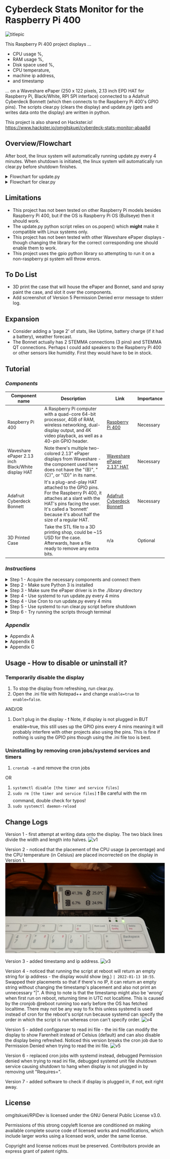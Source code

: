 # Cyberdeck Stats Monitor for the Raspberry Pi 400

![titlepic](https://github.com/omgitskuei/RPiDev/blob/main/RPi400/Cyberdeck_Stats_Monitor/pic/photos/intro.JPG?raw=false "Title image")

This Raspberry Pi 400 project displays ...
- CPU usage %, 
- RAM usage %, 
- Disk space used %, 
- CPU temperature, 
- machine ip address, 
- and timestamp 

... on a Waveshare ePaper (250 x 122 pixels, 2.13 inch EPD HAT for Raspberry Pi, Black/White, RPI SPI interface) connected to a Adafruit Cyberdeck Bonnett (which then connects to the Raspberry Pi 400's GPIO pins).
The scripts clear.py (clears the display) and update.py (gets and writes data onto the display) are written in python.

This project is also shared on Hackster.io! https://www.hackster.io/omgitskuei/cyberdeck-stats-monitor-abaa8d

## Overview/Flowchart

After boot, the linux system will automatically running update.py every 4 minutes.
When shutdown is initiated, the linux system will automatically run clear.py before shutdown finishes.

<details>
  <summary>Flowchart for update.py</summary>
  <p>
    
![flowchart_update](https://github.com/omgitskuei/RPiDev/blob/main/RPi400/Cyberdeck_Stats_Monitor/flowchart/flowchart_update.jpg "Overview of update.py")
  </p>
</details>

<details>
  <summary>Flowchart for clear.py</summary>
  <p>
    
![flowchart_clear](https://github.com/omgitskuei/RPiDev/blob/main/RPi400/Cyberdeck_Stats_Monitor/flowchart/flowchart_clear.jpg "Flowchart for clear.py")
  </p>
</details>


## Limitations

- This project has not been tested on other Raspberry Pi models besides Raspberry Pi 400, but if the OS is Raspberry Pi OS (Bullseye) then it should work.
- The update.py python script relies on os.popen() which **might** make it compatible with Linux systems only.
- This project has not been tested with other Waveshare ePaper displays - though changing the library for the correct corresponding one should enable them to work.
- This project uses the gpio python library so attempting to run it on a non-raspberry pi system will throw errors.


## To Do List

- 3D print the case that will house the ePaper and Bonnet, sand and spray paint the case, and slot it over the components.
- Add screenshot of Version 5 Permission Denied error message to stderr log.

## Expansion

- Consider adding a 'page 2' of stats, like Uptime, battery charge (if it had a battery), weather forecast.
- The Bonnet actually has 2 STEMMA connections (3 pins) and STEMMA QT connections. Perhaps I could add speakers to the Raspberry Pi 400 or other sensors like humidity. First they would have to be in stock.


## Tutorial

### _Components_

| Component name | Description | Link | Importance |
| ------ | ------ | ------ | ------ |
| Raspberry Pi 400 | A Raspberry Pi computer with a quad-core 64-bit processor, 4GB of RAM, wireless networking, dual-display output, and 4K video playback, as well as a 40-pin GPIO header. | [Raspberry Pi 400][rp400link] | Necessary |
| Waveshare ePaper 2.13 inch Black/White display HAT | Note there's multiple two-colored 2.13" ePaper displays from Waveshare - the component used here does not have the "(B)", "(C)", or "(D)" in its name. | [Waveshare ePaper 2.13" HAT][WaveshareEPDlink] | Necessary |
| Adafruit Cyberdeck Bonnett | It's a plug-and-play HAT attached to the GPIO pins. For the Raspberry Pi 400, it attaches at a slant with the HAT's pins facing the user. It's called a 'bonnett' because it's about half the size of a regular HAT. | [Adafruit Cyberdeck Bonnett][Bonnettlink] | Necessary |
| 3D Printed Case | Take the STL file to a 3D printing shop, could be ~15 USD for the case. Afterwards, have a file ready to remove any extra bits. | n/a | Optional |


### _Instructions_

<details>
  <summary>Step 1 - Acquire the necessary components and connect them</summary>
  <p>Put the Adafruit Cyberdeck Bonnet (aka 'Bonnet') flat on the table such that the GPIO pins are facing upward and the slanted GPIO sockets are below the GPIO pins.

Plug the Waveshare ePaper 2.13" display HAT (aka 'ePaper') into the Bonnet's GPIO pins such that the ePaper's orange tape ( with white text "FPC-7528B" printed on it) is to the left and the display is facing up.

Plug the Bonnet's slanted GPIO socket into the Raspberry Pi 400's (aka 'Pi') GPIO pins such that the ePaper's display is facing the keyboard user.

Your components should be connected like shown in the photo. Unlike the photo, your ePaper should currently be a blank white. The photo is showing my Programmer handle OmgItsKuei by running the script ```epaper_omgitskuei_test.py``` in ```RPiDev\RPi400\Cyberdeck_Stats_Monitor\python\references```. The script draws a black rectangle and writing in white over the rectangle. This script was used to practice using the Waveshare ePaper python library. You can use run it to test your ePaper display.
![guidepic1](https://github.com/omgitskuei/RPiDev/blob/main/RPi400/Cyberdeck_Stats_Monitor/pic/photos/guidepic1.JPG?raw=false "Guide, Step 1")
  </p>
</details>


<details>
  <summary>Step 2 - Make sure Python 3 is installed</summary>
  <p>Python 3 is already installed on the Raspberry Pi 400 with Raspberry Pi OS (Bullseye).

If you're not sure if Python 3 is installed, open terminal and try:

```Linux Kernel Module
python3
```

The terminal should output the python version number.

If you don't have python3, go download and install it from the python website or use apt.
		
```Linux Kernel Module
sudo apt install python3
```

![guidepic2](https://github.com/omgitskuei/RPiDev/blob/main/RPi400/Cyberdeck_Stats_Monitor/pic/photos/guidepic2.JPG?raw=false "Guide, Step 2")        
  </p>
</details>


<details>
  <summary>Step 3 - Make sure the ePaper driver is in the ./library directory</summary>
  <p>Download the RPiDev repository to get the folder `Cyberdeck_Stats_Monitor`.

I recommend saving the repo RPiDev in /home/yourUser/. Later commands use that directory as an example. If you save it elsewhere, don't forget to modify commands to the custom directory.

![guidepic3](https://github.com/omgitskuei/RPiDev/blob/main/RPi400/Cyberdeck_Stats_Monitor/pic/photos/guidepic3.JPG?raw=false "Guide, Step 3")

:heavy_exclamation_mark:  The file structure of the folder `Cyberdeck_Stats_Monitor` must remain unchanged as these files and (except the .service, .timer files) their relative locations to each other are essential.

    .
    ├── /library
        ├── /waveshare_epd
          ├── __init__.py
	        ├── epd2in13_V3.py
          ├── epdconfig.py
    ├── /pic
        ├── Font.ttc
        ├── /bmps
            ├── combined.bmp
    ├── /python
        ├── clear.py
        ├── update.py
    ├── cyberdeck_repeat4m_update.service
    ├── cyberdeck_repeat4m_update.timer
    ├── cyberdeck_shutdown_clear.service
    ├── cyberdeck_stats_monitor_config.ini
  </p>
</details>


<details>
  <summary>Step 4 - Use systemd to run update.py every 4 mins</summary>
  <p>1. Start the Linux terminal and input this command to copy-paste the service files and the timer file into /etc/systemd/system

```Linux Kernel Module
sudo cp /home/yourUser/omgitskuei/RPiDev/RPi400/Cyberdeck_Stats_Monitor/cyberdeck_repeat4m_update.service /etc/systemd/system
```

```Linux Kernel Module
sudo cp /home/yourUser/omgitskuei/RPiDev/RPi400/Cyberdeck_Stats_Monitor/cyberdeck_repeat4m_update.timer /etc/systemd/system
```

2. Enable the service by inputting the command.
```Linux Kernel Module
sudo systemctl enable cyberdeck_repeat4m_update.timer
```
- For easy debugging, the service file explicitly instructs systemd to create/overwrite 2 log files that documents how running update.py went at reboot. The user can remove StandardOutput= and StandardError in cyberdeck_repeat4m_update.service though I don't recommend this.
	  
3. Restart the systemctl program which keeps a tab on all services and timers
```Linux Kernel Module
sudo systemctl daemon-reload
```
  </p>
</details>

<details>
  <summary>Step 4 - Use Cron to run update.py every 4 mins</summary>
  <p>1. Start the Linux terminal and input this command to start adding cron jobs.
		
```Linux Kernel Module
crontab -e
```

You'll see something like this picture.
	  
![guidepic4](https://github.com/omgitskuei/RPiDev/blob/main/RPi400/Cyberdeck_Stats_Monitor/pic/photos/guidepic4.png?raw=false "Guide, Step 4")

2. Type the following command to add a new cronjob that runs update.py right after starting up the computer. If you don't want log files, don't write past the ".py", however I recommend having log files. The reason we have to add a cronjob for reboot on top of adding another cronjob for running every 4 mins is because a repeating crontab job does not run until its interval has elapsed at least once. Without doing this step, the display would not start until 4 minutes after startup.

```Linux Kernel Module
@reboot /home/yourUser/omgitskuei/RPiDev/RPi400/Cyberdeck_Stats_Monitor/python/update.py 1> /home/yourUser/RPiDev/RPi400/Cyberdeck_Stats_Monitor/logs/cyberdeck_repeat4m_update_service_stdout.log 2> /home/yourUser/RPiDev/RPi400/Cyberdeck_Stats_Monitor/logs/cyberdeck_repeat4m_update_service_stderr.log
```

- For easy debugging, the command explicitly instructs Cron to create/overwrite 2 log files that documents how running update.py went at reboot.
- The ```1> /home/yourUser/RPiDev/RPi400/Cyberdeck_Stats_Monitor/logs/cyberdeck_repeat4m_update_service_stdout.log``` outputs ```logging.info()``` and ```logging.debug()``` from update.py if the script exited due to successfully running from start to finish.
- The ```2> /home/yourUser/RPiDev/RPi400/Cyberdeck_Stats_Monitor/logs/cyberdeck_repeat4m_update_service_stderr.log``` outputs if update.py exited due to exceptions being thrown.
- If you want one log file instead of two files, you can also explicitly instruct Cron to output to the same file with ```[filepath] 2>&1``` instead.
```Linux Kernel Module
@reboot /home/yourUser/omgitskuei/RPiDev/RPi400/Cyberdeck_Stats_Monitor/python/update.py /home/yourUser/RPiDev/RPi400/Cyberdeck_Stats_Monitor/logs/cyberdeck_repeat4m_update_service_stdout.log 2>&1
```
- Note, you can use ```>>``` if you want to append contents to the log files instead of overwrite the log files. I don't recommend this as the log files can easily get massive in size over time if the user forgets to delete it periodically. Also, if something fails, odds are that the cause of failure won't be different by the time the log file is overwritten again.

3. Type in the following command to add a new cronjob that runs update.py every 4 mins. This interval can be modified to the user's liking. That said, Waveshare recommends refresh intervals between 3 minutes and 24 hours. :heavy_exclamation_mark: [See Appendix B for details and other precautions][Apdx]. If you want to execute the ```cyberdeck_stats_monitor.py``` script just once, the 'meat' of cyberdeck_stats_monitor.py needs to be wrapped in a loop so it stays running after executing it once - if you're doing this, pay attention to the Appendix B on how to implement ePaper. 

```Linux Kernel Module
*/4 * * * * /home/yourUser/omgitskuei/RPiDev/RPi400/Cyberdeck_Stats_Monitor/python/update.py 1> /home/yourUser/RPiDev/RPi400/Cyberdeck_Stats_Monitor/logs/cyberdeck_repeat4m_update_service_stdout.log 2> /home/yourUser/RPiDev/RPi400/Cyberdeck_Stats_Monitor/logs/cyberdeck_repeat4m_update_service_stderr.log
```
  </p>
</details>


<details>
  <summary>Step 5 - Use systemd to run clear.py script before shutdown</summary>
  <p>1. Star the terminal and input the command to copy the service file and paste it into /etc/systemd/system.
	  
```Linux Kernel Module
sudo cp /home/yourUser/omgitskuei/RPiDev/RPi400/Cyberdeck_Stats_Monitor/cyberdeck_shutdown_clear.service /etc/systemd/system
```

2. Enable the service by inputting the command.
```Linux Kernel Module
sudo systemctl enable cyberdeck_shutdown_clear.service
```
- For easy debugging, the service file explicitly instructs systemd to create/overwrite 2 log files that documents how running update.py went at reboot. The user can remove StandardOutput= and StandardError in cyberdeck_shutdown_clear.service though I don't recommend this.

![guidepic7](https://github.com/omgitskuei/RPiDev/blob/main/RPi400/Cyberdeck_Stats_Monitor/pic/photos/guidepic7.png?raw=false "Guide, Step 7")

3. Restart the systemctl program which keeps a tab on all services and timers
```Linux Kernel Module
sudo systemctl daemon-reload
```

:heavy_exclamation_mark: See Appendix C for why we're running the clear.py script before every shutdown. It goes into [proper storage][Apdx] for the ePaper. 
  </p>
</details>


<details>
  <summary>Step 6 - Try running the scripts through terminal</summary>
  <p>Try running the update.py script throught terminal with cd and python3.

```Linux Kernel Module
cd /home/yourUser/RPiDev/RPi400/Cyberdeck_Stats_Monitor/python
python3 update.py
```

You should see something similar to the image below.

![guidepic6](https://github.com/omgitskuei/RPiDev/blob/main/RPi400/Cyberdeck_Stats_Monitor/pic/photos/guidepic8.JPG?raw=false "Guide, Step 8")

If this failed, its likely because the SPI Interface is currently disabled. Use raspi-config to enable the SPI Interface.

```Linux Kernel Module
sudo raspi-config
```

This will open the Raspberry Pi Configuration application. Choose Interfacing Options -> SPI -> Yes Enable SPI interface.
  </p>
</details>


### _Appendix_

<details>
  <summary>Appendix A</summary>
  <p>The python scripts clear.py and update.py rely a specific file structure to import Waveshare ePaper display's library and to read essential bmp files.
  The /library folder, /python, and /pic folders need to remain in the same relative file system position to each other.
  
  Files not listed in this tree *should* be fine to delete without consequence to the project to save space.
  
    .
    ├── /library
        ├── /waveshare_epd
	        ├── epd2in13_V3.py
    ├── /pic
        ├── Font.ttc
        ├── /bmps
            ├── combined.bmp
    ├── /python
        ├── clear.py
        ├── cyberdeck_stats_monitor.py
    ├── cyberdeck_stats_monitor_systemd_unit.service
  </p>
</details>

<details>
  <summary>Appendix B</summary>
  <p>Waveshare's manual cautions users of the ePaper display that keeping the display powered on for long durations will cause irreparable damage - after updating is complete, the display should be powered off or set to sleep mode. Running the cyberdeck_stats_monitor.py performs the update followed by immediately setting the screen to sleep. Waveshare recommends a refresh interval range between 3 mins minimum and 24 hours maximum and that the screen be cleared before storing.
  Note: this discussion of intervals is for Refreshes, not Partial Refreshes.

  Refresh uses `epd.display(epd.getbuffer(image))` while Partial Refresh uses `epd.displayPartBaseImage(epd.getbuffer(image))` to display static background, then `epd.displayPartial(epd.getbuffer(image))` to dynamically display the difference. To demonstrate partial refresh, the demo python script provided by Waveshare iterated through a while-loop every 1 second to update a timestamp. Sleep `epd.sleep()` was not called before the next interval started - this means the display would be constantly powered on despite Waveshare's own warnings against constantly powering on the display. While the manual did not explicitly say that partial refreshing without sleep over a long time would (or would not) cause damage, it did say that partial refreshing should only be done "several" times before a full refresh. Exactly how many is several wasn't stated.

  From 10 repeated testings of the display with the demo, the demo provided's one-second interval partial refresh did not provide good consistent results. Sometimes the interval would be a second, other times slightly shorter or longer, depending on the execution speed of the software. Adding a 3 second delay between intervals also did not provide consistent results.

  For this project, considering the vague guidelines on partial refreshing and its mixed results from the demo, in order to preserve the service life of the ePaper display, it was decided that no partial refresh would be used.

  </p>
</details>

<details>
  <summary>Appendix C</summary>
  <p>Waveshare's manual points out that clearing the display before storage is important. Under "Manual > Overview > Working Principle";

> charged nanoparticles suspended in a liquid migrate under the action of an electric field

Under "Manual > Resources > Datasheet > 2.13inch e-Paper Specification V3 (pdf) > 16. Precautions";

> If the Module is not refreshed every 24 hours, a phenomena known as "Ghosting" or "Image Sticking" may occur. It is recommeded that customers store ... with a completely white image to avoid this issue. 

  </p>
</details>


## Usage - How to disable or uninstall it?

### Temporarily disable the display

1. To stop the display from refreshing, run clear.py.
2. Open the .ini file with Notepad++ and change ```enable=true``` to ```enable=false```.

AND/OR

1. Don't plug in the display - :heavy_exclamation_mark: Note, if display is not plugged in BUT enable=true, this still uses up the GPIO pins every 4 mins meaning it will probably interfere with other projects also using the pins. This is fine if nothing is using the GPIO pins though using the .ini file too is best.

### Uninstalling by removing cron jobs/systemd services and timers

1. ```crontab -e``` and remove the cron jobs

OR

1. ```systemctl disable [the timer and service files]```
2. ```sudo rm [the timer and service files]``` :heavy_exclamation_mark: Be careful with the rm command, double check for typos!
3. ```sudo systemctl daemon-reload```

## Change Logs

Version 1 - first attempt at writing data onto the display. The two black lines divide the width and length into halves.
![v1](https://github.com/omgitskuei/RPiDev/blob/main/RPi400/Cyberdeck_Stats_Monitor/pic/photos/v1.JPG?raw=false "Versions, V1")

Version 2 - noticed that the placement of the CPU usage (a percentage) and the CPU temperature (in Celsius) are placed incorrected on the display in Version 1.
![v2](https://github.com/omgitskuei/RPiDev/blob/main/RPi400/Cyberdeck_Stats_Monitor/pic/photos/v2.JPG?raw=false "Versions, V2")

Version 3 - added timestamp and ip address.
![v3](https://github.com/omgitskuei/RPiDev/blob/main/RPi400/Cyberdeck_Stats_Monitor/pic/photos/v3.JPG?raw=false "Versions, V3")

Version 4 - noticed that running the script at reboot will return an empty string for ip address - the display would show (eg.) ```| 2022-01-13 10:55```. Swapped their placements so that if there's no IP, it can return an empty string without changing the timestamp's placement and also not print an unnecessary "|". A thing to note is that the timestamp might also be 'wrong' when first run on reboot, returning time in UTC not localtime. This is caused by the cronjob @reboot running too early before the OS has fetched localtime. There may not be any way to fix this unless systemd is used instead of cron for the reboot's script run because systemd can specify the order in which the script is run whereas cron can't specify order.
![v4](https://github.com/omgitskuei/RPiDev/blob/main/RPi400/Cyberdeck_Stats_Monitor/pic/photos/v4.JPG?raw=false "Versions, V4")

Version 5 - added configparser to read ini file - the ini file can modify the display to show Farenheit instead of Celsius (default) and can also disable the display being refreshed. Noticed this version breaks the cron job due to Permission Denied when trying to read the ini file.
![v5](https://github.com/omgitskuei/RPiDev/blob/main/RPi400/Cyberdeck_Stats_Monitor/pic/photos/v5.JPG?raw=false "Versions, V5")

Version 6 - replaced cron jobs with systemd instead, debugged Permission denied when trying to read ini file, debugged systemd unit file shutdown service causing shutdown to hang when display is not plugged in by removing unit "Requires=".

Version 7 - added software to check if display is plugged in, if not, exit right away.

## License

omgitskuei/RPiDev is licensed under the GNU General Public License v3.0.

Permissions of this strong copyleft license are conditioned on making available complete source code of licensed works and modifications, which include larger works using a licensed work, under the same license. 

Copyright and license notices must be preserved. Contributors provide an express grant of patent rights.

   [rp400link]: <https://www.raspberrypi.com/products/raspberry-pi-400-unit/>
   [WaveshareEPDlink]: <https://www.waveshare.com/wiki/2.13inch_e-Paper_HAT>
   [Bonnettlink]: <https://www.adafruit.com/product/4862>
   [ePaperLiblink]: <https://github.com/omgitskuei/RPiDev/tree/main/RPi400/Cyberdeck_Stats_Monitor/library/waveshare_epd>
   [ePaperRepo]: <https://github.com/waveshare/e-Paper/tree/master/RaspberryPi_JetsonNano/python>
   [serviceFile]: <https://github.com/omgitskuei/RPiDev/blob/main/RPi400/Cyberdeck_Stats_Monitor/cyberdeck_stats_monitor_systemd_unit.service>
   [Apdx]: <https://github.com/omgitskuei/RPiDev/blob/main/RPi400/Cyberdeck_Stats_Monitor/README.md#appendix>
